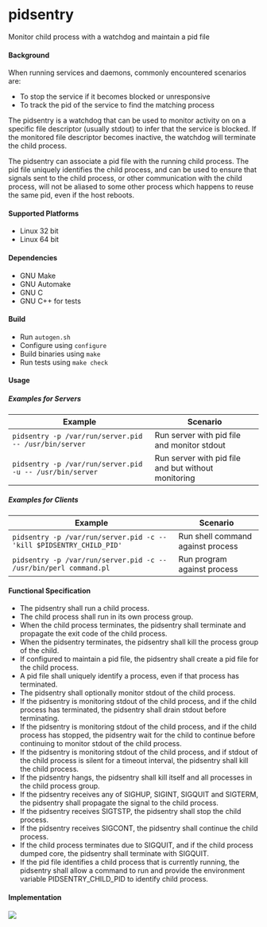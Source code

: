 pidsentry
=========

Monitor child process with a watchdog and maintain a pid file

#### Background

When running services and daemons, commonly encountered scenarios are:
* To stop the service if it becomes blocked or unresponsive
* To track the pid of the service to find the matching process

The pidsentry is a watchdog that can be used to monitor activity on
on a specific file descriptor (usually stdout) to infer that the service is blocked.
If the monitored file descriptor becomes inactive, the watchdog will terminate
the child process.

The pidsentry can associate a pid file with the running child process. The
pid file uniquely identifies the child process, and can be used to ensure
that signals sent to the child process, or other communication with the child
process, will not be aliased to some other process which happens to reuse the same
pid, even if the host reboots.

#### Supported Platforms

* Linux 32 bit
* Linux 64 bit

#### Dependencies

* GNU Make
* GNU Automake
* GNU C
* GNU C++ for tests

#### Build

* Run `autogen.sh`
* Configure using `configure`
* Build binaries using `make`
* Run tests using `make check`

#### Usage

##### Examples for Servers

| Example | Scenario |
| ------- |----------|
| ```pidsentry -p /var/run/server.pid -- /usr/bin/server``` | Run server with pid file and monitor stdout |
| ```pidsentry -p /var/run/server.pid -u -- /usr/bin/server``` | Run server with pid file and but without monitoring |

##### Examples for Clients

| Example | Scenario |
| ------- |----------|
| ```pidsentry -p /var/run/server.pid -c -- 'kill $PIDSENTRY_CHILD_PID'``` | Run shell command against process |
| ```pidsentry -p /var/run/server.pid -c -- /usr/bin/perl command.pl``` | Run program against process |

#### Functional Specification

* The pidsentry shall run a child process.
* The child process shall run in its own process group.
* When the child process terminates, the pidsentry shall terminate and propagate the exit code of the child process.
* When the pidsentry terminates, the pidsentry shall kill the process group of the child.
* If configured to maintain a pid file, the pidsentry shall create a pid file for the child process.
* A pid file shall uniquely identify a process, even if that process has terminated.
* The pidsentry shall optionally monitor stdout of the child process.
* If the pidsentry is monitoring stdout of the child process, and if the child process has terminated, the pidsentry shall drain stdout before terminating.
* If the pidsentry is monitoring stdout of the child process, and if the child process has stopped, the pidsentry wait for the child to continue before continuing to monitor stdout of the child process.
* If the pidsentry is monitoring stdout of the child process, and if stdout of the child process is silent for a timeout interval, the pidsentry shall kill the child process.
* If the pidsentry hangs, the pidsentry shall kill itself and all processes in the child process group.
* If the pidsentry receives any of SIGHUP, SIGINT, SIGQUIT and SIGTERM, the pidsentry shall propagate the signal to the child process.
* If the pidsentry receives SIGTSTP, the pidsentry shall stop the child process.
* If the pidsentry receives SIGCONT, the pidsentry shall continue the child process.
* If the child process terminates due to SIGQUIT, and if the child process dumped core, the pidsentry shall terminate with SIGQUIT.
* If the pid file identifies a child process that is currently running, the pidsentry shall allow a command to run and provide the environment variable PIDSENTRY_CHILD_PID to identify child process.

#### Implementation

![](https://github.com/earlchew/pidsentry/blob/master/pidsentry.png)

